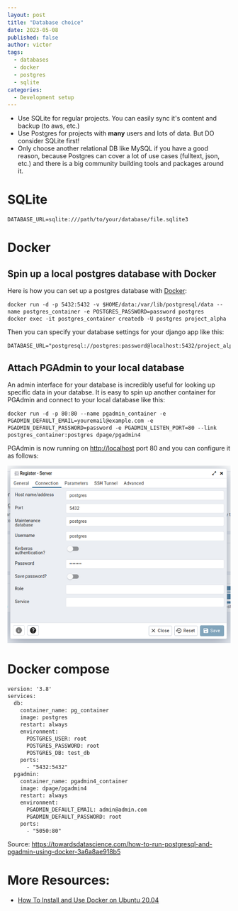 ```yaml
---
layout: post
title: "Database choice"
date: 2023-05-08
published: false
author: victor
tags:
  - databases
  - docker
  - postgres
  - sqlite
categories:
  - Development setup
---
```


* Use SQLite for regular projects. You can easily sync it's content and backup (to aws, etc.)
* Use Postgres for projects with **many** users and lots of data. But DO consider SQLite first!
* Only choose another relational DB like MySQL if you have a good reason, because Postgres can cover a lot of use cases (fulltext, json, etc.) and there is a big community building tools and packages around it.

# SQLite

```
DATABASE_URL=sqlite:///path/to/your/database/file.sqlite3
```

# Docker

## Spin up a local postgres database with Docker

Here is how you can set up a postgres database with [Docker](https://docs.docker.com/get-docker/):
```
docker run -d -p 5432:5432 -v $HOME/data:/var/lib/postgresql/data --name postgres_container -e POSTGRES_PASSWORD=password postgres
docker exec -it postgres_container createdb -U postgres project_alpha
```

Then you can specify your database settings for your django app like this:

```
DATABASE_URL="postgresql://postgres:password@localhost:5432/project_alpha"
```

## Attach PGAdmin to your local database

An admin interface for your database is incredibly useful for looking up specific data in your databse.
It is easy to spin up another container for PGAdmin and connect to your local database like this:

```
docker run -d -p 80:80 --name pgadmin_container -e PGADMIN_DEFAULT_EMAIL=youremail@example.com -e PGADMIN_DEFAULT_PASSWORD=password -e PGADMIN_LISTEN_PORT=80 --link postgres_container:postgres dpage/pgadmin4
```

PGAdmin is now running on [http://localhost](http://localhost) port 80 and you can configure it as follows:

![pgadmin](/images/pgadmin.png)

# Docker compose

```
version: '3.8'
services:
  db:
    container_name: pg_container
    image: postgres
    restart: always
    environment:
      POSTGRES_USER: root
      POSTGRES_PASSWORD: root
      POSTGRES_DB: test_db
    ports:
      - "5432:5432"
  pgadmin:
    container_name: pgadmin4_container
    image: dpage/pgadmin4
    restart: always
    environment:
      PGADMIN_DEFAULT_EMAIL: admin@admin.com
      PGADMIN_DEFAULT_PASSWORD: root
    ports:
      - "5050:80"
```

Source: https://towardsdatascience.com/how-to-run-postgresql-and-pgadmin-using-docker-3a6a8ae918b5


# More Resources:
* [How To Install and Use Docker on Ubuntu 20.04](https://www.digitalocean.com/community/tutorials/how-to-install-and-use-docker-on-ubuntu-20-04)
